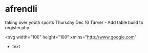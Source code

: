 # afrendli
taking over youth sports
Thursday Dec 10
  Tarver - Add table build to register.php
  
<svg width="100" height="100" xmlns="http://www.google.com"
<foreignObject width="100" height="100">
  <div xmlns="http://google.com">
    <ul>
      <li>text</li>
     </ul>
    </div>
  </foreignObject>
  </svg>








